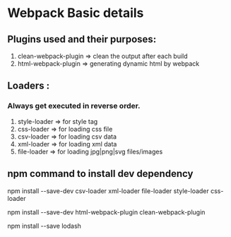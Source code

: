 # Webpack Basic details

## Plugins used and their purposes:

1. clean-webpack-plugin => clean the output after each build
2. html-webpack-plugin  => generating dynamic html by webpack

## Loaders :
### Always get executed in reverse order.

1. style-loader => for style tag
2. css-loader   => for loading css file
3. csv-loader   => for loading csv data
4. xml-loader   => for loading xml data
5. file-loader  => for loading jpg|png|svg files/images

## npm command to install dev dependency 

npm install --save-dev csv-loader xml-loader file-loader style-loader css-loader

npm install --save-dev html-webpack-plugin clean-webpack-plugin 

npm install --save lodash
